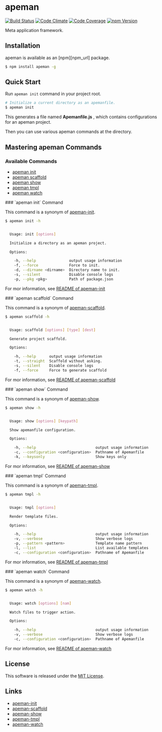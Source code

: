 apeman
==========

<!-- Badge Start -->
<a name="badges"></a>

[![Build Status][bd_travis_shield_url]][bd_travis_url]
[![Code Climate][bd_codeclimate_shield_url]][bd_codeclimate_url]
[![Code Coverage][bd_codeclimate_coverage_shield_url]][bd_codeclimate_url]
[![npm Version][bd_npm_shield_url]][bd_npm_url]

[bd_repo_url]: https://github.com/apeman-labo/apeman
[bd_travis_url]: http://travis-ci.org/apeman-labo/apeman
[bd_travis_shield_url]: http://img.shields.io/travis/apeman-labo/apeman.svg?style=flat
[bd_license_url]: https://github.com/apeman-labo/apeman/blob/master/LICENSE
[bd_codeclimate_url]: http://codeclimate.com/github/apeman-labo/apeman
[bd_codeclimate_shield_url]: http://img.shields.io/codeclimate/github/apeman-labo/apeman.svg?style=flat
[bd_codeclimate_coverage_shield_url]: http://img.shields.io/codeclimate/coverage/github/apeman-labo/apeman.svg?style=flat
[bd_gemnasium_url]: https://gemnasium.com/apeman-labo/apeman
[bd_gemnasium_shield_url]: https://gemnasium.com/apeman-labo/apeman.svg
[bd_npm_url]: http://www.npmjs.org/package/apeman
[bd_npm_shield_url]: http://img.shields.io/npm/v/apeman.svg?style=flat
[bd_bower_badge_url]: https://img.shields.io/bower/v/apeman.svg?style=flat

<!-- Badge End -->


<!-- Description Start -->
<a name="description"></a>

Meta application framework.

<!-- Description End -->


<!-- Overview Start -->
<a name="overview"></a>


<!-- Overview End -->


<!-- Sections Start -->
<a name="sections"></a>

<!-- Section from "doc/readme/01.Installation.md.hbs" Start -->

<a name="section-doc-readme-01-installation-md"></a>
Installation
------------

apeman is available as an [npm][npm_url] package.

```bash
$ npm install apeman -g
```

[nodejs_url]: https://nodejs.org/
<!-- Section from "doc/readme/01.Installation.md.hbs" End -->

<!-- Section from "doc/readme/02.Quick Start.md.hbs" Start -->

<a name="section-doc-readme-02-quick-start-md"></a>
Quick Start
------------

Run `apeman init` command in your project root.

```bash
# Initialize a current directory as an apemanfile.
$ apeman init
```

This generates a file named **Apemanfile.js** , which contains configurations for an apeman project.

Then you can use various apeman commands at the directory.

<!-- Section from "doc/readme/02.Quick Start.md.hbs" End -->

<!-- Section from "doc/readme/03.Command.md.hbs" Start -->

<a name="section-doc-readme-03-command-md"></a>
Mastering apeman Commands
-----

### Available Commands

- [apeman init](#command-init)
- [apeman scaffold](#command-scaffold)
- [apeman show](#command-show)
- [apeman tmpl](#command-tmpl)
- [apeman watch](#command-watch)

<a name="command-init" />
### `apeman init` Command

This command is a synonym of [apeman-init](https://www.npmjs.com/package/apeman-init).

```bash
$ apeman init -h


  Usage: init [options]

  Initialize a directory as an apeman project.

  Options:

    -h, --help               output usage information
    -f, --force              Force to init.
    -d, --dirname <dirname>  Directory name to init.
    -s, --silent             Disable console logs
    -p, --pkg <pkg>          Path of package.json


```

For mor information, see [README of apeman-init](https://github.com/apeman-repo/apeman-init#readme)

<a name="command-scaffold" />
### `apeman scaffold` Command

This command is a synonym of [apeman-scaffold](https://www.npmjs.com/package/apeman-scaffold).

```bash
$ apeman scaffold -h


  Usage: scaffold [options] [type] [dest]

  Generate project scaffold.

  Options:

    -h, --help      output usage information
    -t, --straight  Scaffold without asking.
    -s, --silent    Disable console logs
    -f, --force     Force to generate scaffold


```

For mor information, see [README of apeman-scaffold](https://github.com/apeman-repo/apeman-scaffold#readme)

<a name="command-show" />
### `apeman show` Command

This command is a synonym of [apeman-show](https://www.npmjs.com/package/apeman-show).

```bash
$ apeman show -h


  Usage: show [options] [keypath]

  Show apemanfile configuration.

  Options:

    -h, --help                           output usage information
    -c, --configuration <configuration>  Pathname of Apemanfile
    -k, --keysonly                       Show keys only


```

For mor information, see [README of apeman-show](https://github.com/apeman-repo/apeman-show#readme)

<a name="command-tmpl" />
### `apeman tmpl` Command

This command is a synonym of [apeman-tmpl](https://www.npmjs.com/package/apeman-tmpl).

```bash
$ apeman tmpl -h


  Usage: tmpl [options]

  Render template files.

  Options:

    -h, --help                           output usage information
    -v, --verbose                        Show verbose logs
    -p, --pattern <pattern>              Template name pattern
    -l, --list                           List available templates
    -c, --configuration <configuration>  Pathname of Apemanfile


```

For mor information, see [README of apeman-tmpl](https://github.com/apeman-repo/apeman-tmpl#readme)

<a name="command-watch" />
### `apeman watch` Command

This command is a synonym of [apeman-watch](https://www.npmjs.com/package/apeman-watch).

```bash
$ apeman watch -h


  Usage: watch [options] [nam]

  Watch files to trigger action.

  Options:

    -h, --help                           output usage information
    -v, --verbose                        Show verbose logs
    -c, --configuration <configuration>  Pathname of Apemanfile


```

For mor information, see [README of apeman-watch](https://github.com/apeman-repo/apeman-watch#readme)


<!-- Section from "doc/readme/03.Command.md.hbs" End -->


<!-- Sections Start -->


<!-- LICENSE Start -->
<a name="license"></a>

License
-------
This software is released under the [MIT License](https://github.com/apeman-labo/apeman/blob/master/LICENSE).

<!-- LICENSE End -->


<!-- Links Start -->
<a name="links"></a>

Links
------

+ [apeman-init](https://www.npmjs.com/package/apeman-init)
+ [apeman-scaffold](https://www.npmjs.com/package/apeman-scaffold)
+ [apeman-show](https://www.npmjs.com/package/apeman-show)
+ [apeman-tmpl](https://www.npmjs.com/package/apeman-tmpl)
+ [apeman-watch](https://www.npmjs.com/package/apeman-watch)

<!-- Links End -->
